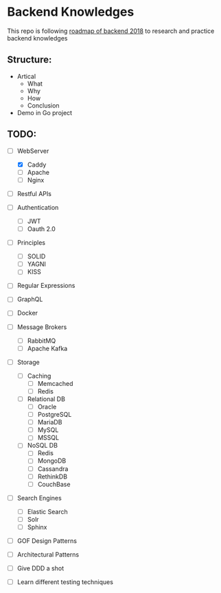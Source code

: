 # Backend Knowledges

This repo is following [roadmap of backend 2018](https://camo.githubusercontent.com/65baca2966a6a03bfa05cab3c172b278e11e2c96/68747470733a2f2f692e696d6775722e636f6d2f496867345941622e706e67) to research and practice backend knowledges

## Structure:
- Artical 
    - What
    - Why
    - How
    - Conclusion
- Demo in Go project

## TODO:

- [ ] WebServer 
    - [X] Caddy
	- [ ] Apache
	- [ ] Nginx
- [ ] Restful APIs
- [ ] Authentication
    - [ ] JWT
    - [ ] Oauth 2.0
- [ ] Principles
    - [ ] SOLID
    - [ ] YAGNI
    - [ ] KISS
- [ ] Regular Expressions
- [ ] GraphQL
- [ ] Docker
- [ ] Message Brokers
    - [ ] RabbitMQ
    - [ ] Apache Kafka
- [ ] Storage
	- [ ] Caching
	    - [ ] Memcached
	    - [ ] Redis
	- [ ] Relational DB
	    - [ ] Oracle
	    - [ ] PostgreSQL
	    - [ ] MariaDB
	    - [ ] MySQL
	    - [ ] MSSQL
    - [ ] NoSQL DB
        - [ ] Redis
        - [ ] MongoDB
        - [ ] Cassandra
        - [ ] RethinkDB
        - [ ] CouchBase
- [ ] Search Engines
    - [ ] Elastic Search
    - [ ] Solr
    - [ ] Sphinx
- [ ] GOF Design Patterns
- [ ] Architectural Patterns
- [ ] Give DDD a shot
- [ ] Learn different testing techniques

